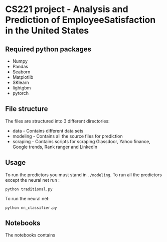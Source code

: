 # CS221 project - Analysis and Prediction of EmployeeSatisfaction in the United States

## Required python packages

* Numpy
* Pandas
* Seaborn
* Matplotlib
* SKlearn
* lightgbm
* pytorch

## File structure
The files are structured into 3 different directories:
* data - Contains different data sets
* modeling - Contains all the source files for prediction
* scraping - Contains scripts for scraping Glassdoor, Yahoo finance, Google trends, Rank ranger and LinkedIn

## Usage

To run the predictors you must stand in ```./modeling```. To run all the predictors except the neural net run :

```python traditional.py```

To run the neural net:

```python nn_classifier.py```


## Notebooks
The notebooks contains 
